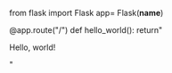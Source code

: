 from flask import Flask
app= Flask(__name__)

@app.route("/")
def hello_world():
       return"<p>Hello, world!</p>"
